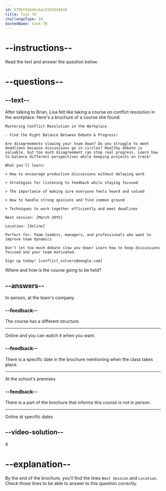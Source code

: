 ```yaml
---
id: 679bf45646c8ac5193d426dd
title: Task 70
challengeType: 19
dashedName: task-70
---
```


<!-- READING -->

# --instructions--

Read the text and answer the question below.

# --questions--

## --text--

After talking to Brian, Lisa felt like taking a course on conflict resolution in the workplace. Here's a brochure of a course she found:

`Mastering Conflict Resolution in the Workplace`

`- Find the Right Balance Between Debate & Progress!`

`Are disagreements slowing your team down? Do you struggle to meet deadlines because discussions go in circles? Healthy debate is valuable, but too much disagreement can stop real progress. Learn how to balance different perspectives while keeping projects on track!`

`What you'll learn:`

`> How to encourage productive discussions without delaying work`

`> Strategies for listening to feedback while staying focused`

`> The importance of making sure everyone feels heard and valued`

`> How to handle strong opinions and find common ground`

`> Techniques to work together efficiently and meet deadlines`

`Next session: [March 20th]`

`Location: [Online]`

`Perfect for: Team leaders, managers, and professionals who want to improve team dynamics`

`Don't let too much debate slow you down! Learn how to keep discussions focused and your team motivated.`

`Sign up today! [conflict_solvers@moogle.com]`

Where and how is the course going to be held?

## --answers--

In-person, at the team's company

### --feedback--

The course has a different structure.

---

Online and you can watch it when you want.

### --feedback--

There is a specific date in the brochure mentioning when the class takes place.

---

At the school's premises

### --feedback--

There is a part of the brochure that informs this course is not in person.

---

Online at specific dates

## --video-solution--

4

# --explanation--

By the end of the brochure, you'll find the lines `Next Session` and `Location`. Check those lines to be able to answer to this question correctly.
